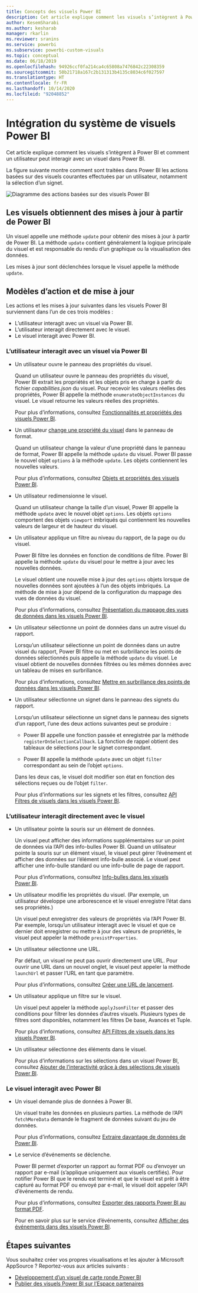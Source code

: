 ```yaml
---
title: Concepts des visuels Power BI
description: Cet article explique comment les visuels s’intègrent à Power BI et comment un utilisateur peut interagir avec un visuel dans Power BI.
author: KesemSharabi
ms.author: kesharab
manager: rkarlin
ms.reviewer: sranins
ms.service: powerbi
ms.subservice: powerbi-custom-visuals
ms.topic: conceptual
ms.date: 06/18/2019
ms.openlocfilehash: 94926ccf0fa214ca4c65808a7476842c22308359
ms.sourcegitcommit: 50b21718a167c2b131313b4135c8034c6f027597
ms.translationtype: HT
ms.contentlocale: fr-FR
ms.lasthandoff: 10/14/2020
ms.locfileid: "92048852"
---
```

# <a name="power-bi-visuals-system-integration"></a>Intégration du système de visuels Power BI

Cet article explique comment les visuels s’intègrent à Power BI et comment un utilisateur peut interagir avec un visuel dans Power BI. 

La figure suivante montre comment sont traitées dans Power BI les actions basées sur des visuels courantes effectuées par un utilisateur, notamment la sélection d’un signet.

![Diagramme des actions basées sur des visuels Power BI](media/power-bi-visuals-concept/visual-concept.svg)

## <a name="visuals-get-updates-from-power-bi"></a>Les visuels obtiennent des mises à jour à partir de Power BI

Un visuel appelle une méthode `update` pour obtenir des mises à jour à partir de Power BI. La méthode `update` contient généralement la logique principale du visuel et est responsable du rendu d’un graphique ou la visualisation des données.

Les mises à jour sont déclenchées lorsque le visuel appelle la méthode `update`.

## <a name="action-and-update-patterns"></a>Modèles d’action et de mise à jour

Les actions et les mises à jour suivantes dans les visuels Power BI surviennent dans l’un de ces trois modèles :

* L’utilisateur interagit avec un visuel via Power BI.
* L’utilisateur interagit directement avec le visuel.
* Le visuel interagit avec Power BI.

### <a name="user-interacts-with-a-visual-through-power-bi"></a>L’utilisateur interagit avec un visuel via Power BI

* Un utilisateur ouvre le panneau des propriétés du visuel.

    Quand un utilisateur ouvre le panneau des propriétés du visuel, Power BI extrait les propriétés et les objets pris en charge à partir du fichier *capabilities.json* du visuel. Pour recevoir les valeurs réelles des propriétés, Power BI appelle la méthode `enumerateObjectInstances` du visuel. Le visuel retourne les valeurs réelles des propriétés.

    Pour plus d’informations, consultez [Fonctionnalités et propriétés des visuels Power BI](capabilities.md).

* Un utilisateur [change une propriété du visuel](../../visuals/power-bi-visualization-customize-title-background-and-legend.md) dans le panneau de format.

    Quand un utilisateur change la valeur d’une propriété dans le panneau de format, Power BI appelle la méthode `update` du visuel. Power BI passe le nouvel objet `options` à la méthode `update`. Les objets contiennent les nouvelles valeurs.

    Pour plus d’informations, consultez [Objets et propriétés des visuels Power BI](objects-properties.md).

* Un utilisateur redimensionne le visuel.

    Quand un utilisateur change la taille d’un visuel, Power BI appelle la méthode `update` avec le nouvel objet `options`. Les objets `options` comportent des objets `viewport` imbriqués qui contiennent les nouvelles valeurs de largeur et de hauteur du visuel.

* Un utilisateur applique un filtre au niveau du rapport, de la page ou du visuel.

    Power BI filtre les données en fonction de conditions de filtre. Power BI appelle la méthode `update` du visuel pour le mettre à jour avec les nouvelles données.

    Le visuel obtient une nouvelle mise à jour des `options` objets lorsque de nouvelles données sont ajoutées à l’un des objets imbriqués. La méthode de mise à jour dépend de la configuration du mappage des vues de données du visuel.

    Pour plus d’informations, consultez [Présentation du mappage des vues de données dans les visuels Power BI](dataview-mappings.md).

* Un utilisateur sélectionne un point de données dans un autre visuel du rapport.

    Lorsqu’un utilisateur sélectionne un point de données dans un autre visuel du rapport, Power BI filtre ou met en surbrillance les points de données sélectionnés puis appelle la méthode `update` du visuel. Le visuel obtient de nouvelles données filtrées ou les mêmes données avec un tableau de mises en surbrillance.

    Pour plus d’informations, consultez [Mettre en surbrillance des points de données dans les visuels Power BI](highlight.md).

* Un utilisateur sélectionne un signet dans le panneau des signets du rapport.

    Lorsqu’un utilisateur sélectionne un signet dans le panneau des signets d’un rapport, l’une des deux actions suivantes peut se produire :

    * Power BI appelle une fonction passée et enregistrée par la méthode `registerOnSelectionCallback`. La fonction de rappel obtient des tableaux de sélections pour le signet correspondant.

    * Power BI appelle la méthode `update` avec un objet `filter` correspondant au sein de l’objet `options`.

    Dans les deux cas, le visuel doit modifier son état en fonction des sélections reçues ou de l’objet `filter`.

    Pour plus d’informations sur les signets et les filtres, consultez [API Filtres de visuels dans les visuels Power BI](filter-api.md).

### <a name="user-interacts-with-the-visual-directly"></a>L’utilisateur interagit directement avec le visuel

* Un utilisateur pointe la souris sur un élément de données.

    Un visuel peut afficher des informations supplémentaires sur un point de données via l’API des info-bulles Power BI. Quand un utilisateur pointe la souris sur un élément visuel, le visuel peut gérer l’événement et afficher des données sur l’élément info-bulle associé. Le visuel peut afficher une info-bulle standard ou une info-bulle de page de rapport.

    Pour plus d’informations, consultez [Info-bulles dans les visuels Power BI](add-tooltips.md).

* Un utilisateur modifie les propriétés du visuel. (Par exemple, un utilisateur développe une arborescence et le visuel enregistre l’état dans ses propriétés.)

    Un visuel peut enregistrer des valeurs de propriétés via l’API Power BI. Par exemple, lorsqu’un utilisateur interagit avec le visuel et que ce dernier doit enregistrer ou mettre à jour des valeurs de propriétés, le visuel peut appeler la méthode `presistProperties`.

* Un utilisateur sélectionne une URL.

    Par défaut, un visuel ne peut pas ouvrir directement une URL. Pour ouvrir une URL dans un nouvel onglet, le visuel peut appeler la méthode `launchUrl` et passer l’URL en tant que paramètre.

    Pour plus d’informations, consultez [Créer une URL de lancement](launch-url.md).

* Un utilisateur applique un filtre sur le visuel.

    Un visuel peut appeler la méthode `applyJsonFilter` et passer des conditions pour filtrer les données d’autres visuels. Plusieurs types de filtres sont disponibles, notamment les filtres De base, Avancés et Tuple.

    Pour plus d’informations, consultez [API Filtres de visuels dans les visuels Power BI](filter-api.md).

* Un utilisateur sélectionne des éléments dans le visuel.

    Pour plus d’informations sur les sélections dans un visuel Power BI, consultez [Ajouter de l’interactivité grâce à des sélections de visuels Power BI](selection-api.md).

### <a name="visual-interacts-with-power-bi"></a>Le visuel interagit avec Power BI

* Un visuel demande plus de données à Power BI.

    Un visuel traite les données en plusieurs parties. La méthode de l’API `fetchMoreData` demande le fragment de données suivant du jeu de données.

    Pour plus d’informations, consultez [Extraire davantage de données de Power BI](fetch-more-data.md).

* Le service d’événements se déclenche.

    Power BI permet d’exporter un rapport au format PDF ou d’envoyer un rapport par e-mail (s’applique uniquement aux visuels certifiés). Pour notifier Power BI que le rendu est terminé et que le visuel est prêt à être capturé au format PDF ou envoyé par e-mail, le visuel doit appeler l’API d’événements de rendu.

    Pour plus d’informations, consultez [Exporter des rapports Power BI au format PDF](../../consumer/end-user-pdf.md).

    Pour en savoir plus sur le service d’événements, consultez [Afficher des événements dans des visuels Power BI](event-service.md).

## <a name="next-steps"></a>Étapes suivantes

Vous souhaitez créer vos propres visualisations et les ajouter à Microsoft AppSource ? Reportez-vous aux articles suivants :

* [Développement d’un visuel de carte ronde Power BI](./develop-circle-card.md)
* [Publier des visuels Power BI sur l’Espace partenaires](office-store.md)
